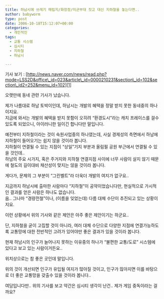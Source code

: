 ```yaml
---
title: 하남시에 쓰레기 매립지/화장장/미군부대 짓고 대신 지하철을 놓는다면..
author: babyworm
type: post
date: 2006-10-18T15:12:07+00:00
categories:
  - 개인적인
tags:
  - 교통 시스템
  - 심시티
  - 지하철
  - 하남시

---
```

기사 보기 : [http://news.naver.com/news/read.php?mode=LSS2D&office\_id=023&article\_id=0000210231&section\_id=102&section\_id2=252&menu_id=102][1]

오랫만에 동네 관련 기사가 났습니다. 

제가 나름대로 하남 토박이인데, 하남시는 개발의 혜택을 정말 받지 못한 동네중의 하나이지요.  
지금에 와서는 개발의 혜택을 받지 못함이 오히려 &#8220;환경도시&#8221;라는 캐치 프레이스를 걸수 있도록 되었으니, 아이러니한 일이긴 합니다만 말입니다. 

예전부터 지하철이라는 것이 숙원사업중의 하나였는데, 사실 경제성의 측면에서 하남에 지하철이 들어오기는 쉽지 않을 것이라 봅니다.  
지하철이 연결될 수 있는 지점이 &#8220;상일&#8221;기지 부분과 올림필 공원 부근에서 연결될 수 있을 것인데..  
하남의 주요 시가지, 혹은 주거지와 지하철 연결지점 사이에 너무 사람이 살지 않기 때문에 철도의 길이대비 채산성이 맞지는 않을 것이라 봅니다.

게다가, 문제의 그 부분이 &#8220;그린벨트&#8221;라 더욱더 개발의 여지가 없구요..

지금까지 하남시에 출마한 사람마다 &#8220;지하철&#8221;이 공약이었습니다만, 현실적으로 가시적인 결과를 얻은 사람은 하나도 없습니다.  
음.. 그나마 &#8220;경량전철&#8221;이나, (이름을 잊었는데) 다름 대체 수단이 추진되고 있는 상황이지요.

이런 상황에서 위의 기사와 같은 제안은 아주 좋은 제안이기는 하군요..

단, 지하철을 굳이 고집할 것이 아니라, 여러 대체 수단으로 다양한 지점에 연결가능하도록 교통망에 대한 전반적인 고려가 있어야만 좋은 결과가 있을 것이라 봅니다.

현재 하남시의 인구가 늘어나지 못하는 이유중의 하나가 &#8220;불편한 교통/도로&#8221; 시스템에 있다고 보고 있는 사람이거든요.. 

위치상으로는 참 좋은 곳인데 말입니다. 

위의 것이 개선되면 인구가 유입될 여지가 많아질 것이고, 인구가 많아지면 이를 바탕으로 더 좋은 교통망을 갖출수 있을 것이라 봅니다..

여담입니다만.. 위의 기사를 보고 약간은 심시티 생각이 난건.. 제가 게임 중독이라는 걸까요?

 [1]: http://news.naver.com/news/read.php?mode=LSS2D&office_id=023&article_id=0000210231&section_id=102&section_id2=252&menu_id=102
